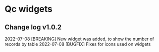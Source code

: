 # Qc widgets

## Change log  v1.0.2
2022-07-08 [BREAKING] New widget was added, to show the number of records by table
2022-07-08 [BUGFIX] Fixes for icons used on widgets
